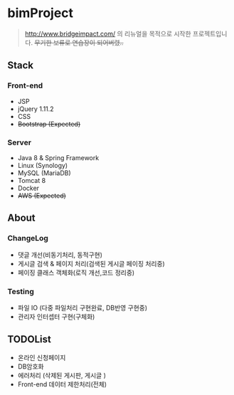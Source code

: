 # bimProject

> http://www.bridgeimpact.com/ 의 리뉴얼을 목적으로 시작한 프로젝트입니다.  ~~무기한 보류로 연습장이 되어버렸..~~


## Stack


### Front-end
- JSP
- jQuery 1.11.2
- CSS
- ~~Bootstrap (Expected)~~

### Server
- Java 8 & Spring Framework
- Linux (Synology)
- MySQL (MariaDB)
- Tomcat 8
- Docker
- ~~AWS (Expected)~~

## About

### ChangeLog
- 댓글 개선(비동기처리, 동적구현)
- 게시글 검색 & 페이지 처리(검색된 게시글 페이징 처리중)
- 페이징 클래스 객체화(로직 개선,코드 정리중)

### Testing
- 파일 IO (다중 파일처리 구현완료, DB반영 구현중)
- 관리자 인터셉터 구현(구체화)

## TODOList
- 온라인 신청페이지
- DB암호화
- 에러처리 (삭제된 게시판, 게시글 )
- Front-end 데이터 제한처리(전체)

